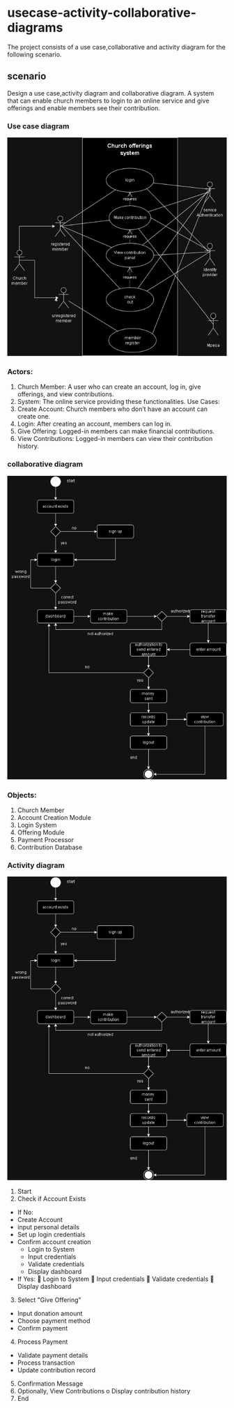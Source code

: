 # usecase-activity-collaborative-diagrams
The project consists of a use case,collaborative and activity diagram for the following scenario.
## scenario
Design a use case,activity diagram and collaborative diagram.
A system that can enable church members to login to an online service and give offerings and enable members see their contribution.
### Use case diagram
![usecase](https://github.com/kayikalvin/usecase-activity-collaborative-diagrams/blob/main/imgs/use%20case.drawio.png)
<br>

### Actors:
1.	Church Member: A user who can create an account, log in, give offerings, and view contributions.
2.	System: The online service providing these functionalities.
Use Cases:
1.	Create Account: Church members who don’t have an account can create one.
2.	Login: After creating an account, members can log in.
3.	Give Offering: Logged-in members can make financial contributions.
4. 	View Contributions: Logged-in members can view their contribution history.

### collaborative diagram
![collaborative](https://github.com/kayikalvin/usecase-activity-collaborative-diagrams/blob/main/imgs/activity.drawio.png)
<br>
### Objects:
1.	Church Member
2.	Account Creation Module
3.	Login System
4.	Offering Module
5.	Payment Processor
6.	Contribution Database


### Activity diagram
![activity](https://github.com/kayikalvin/usecase-activity-collaborative-diagrams/blob/main/imgs/activity.drawio.png)
1.	Start
2.	Check if Account Exists
-	If No:
  - Create Account
  - input personal details
  - Set up login credentials
  - Confirm account creation
	- Login to System
	- Input credentials
	- Validate credentials
	- Display dashboard
-	If Yes:
	Login to System
	Input credentials
	Validate credentials
	Display dashboard
3.	Select "Give Offering"
-	Input donation amount
-	Choose payment method
-	Confirm payment
4.	Process Payment
-	Validate payment details
-	Process transaction
-	Update contribution record
5.	Confirmation Message
6.	Optionally, View Contributions
o	Display contribution history
7.	End



